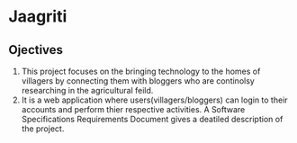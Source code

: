 # Jaagriti

## Ojectives
1. This project focuses on the bringing technology to the homes of villagers by connecting them with bloggers who are continolsy researching in the agricultural feild.
2. It is a web application where users(villagers/bloggers) can login to their accounts and perform thier respective activities.
A Software Specifications Requirements Document gives a deatiled description of the project.

